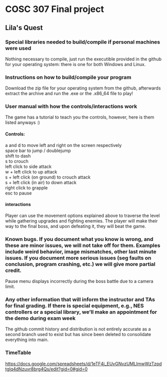 
# COSC 307 Final project

## Lila's Quest

### Special libraries needed to build/compile if personal machines were used
Nothing necessary to compile, just run the executible provided in the github for your operating system: there is one for both Windows and Linux.

### Instructions on how to build/compile your program
Download the zip file for your operating system from the github, afterwards extract the archive and run the .exe or the .x86_64 file to play!

### User manual with how the controls/interactions work
The game has a tutorial to teach you the controls, however, here is them listed anyways :)

#### Controls:
a and d to move left and right on the screen respectively      
space bar to jump / doublejump      
shift to dash         
s to crouch      
left click to side attack      
w + left click to up attack     
s + left click (on ground) to crouch attack      
s + left click (in air) to down attack     
right click to grapple      
esc to pause     

#### interactions
Player can use the movement options explained above to traverse the level while gathering upgrades and fighting enemies. The player will make their way to the final boss, and upon defeating it, they will beat the game.

### Known bugs. If you document what you know is wrong, and these are minor issues, we will not take off for them. Examples include weird behavior, image mismatches, other last minute issues. If you document more serious issues (seg faults on conclusion, program crashing, etc.) we will give more partial credit.
Pause menu displays incorrectly during the boss battle due to a camera limit.

### Any other information that will inform the instructor and TAs for final grading. If there is special equipment, e.g., NES controllers or a special library, we’ll make an appointment for the demo during exam week
The github commit history and distribution is not entirely accurate as a second branch used to exist but has since been deleted to consolidate everything into main.

### TimeTable
https://docs.google.com/spreadsheets/d/1eTF4j_EUvGNvzUMLImwWzTzpdtglq4dNzuvr8brg4Qs/edit?gid=0#gid=0 
